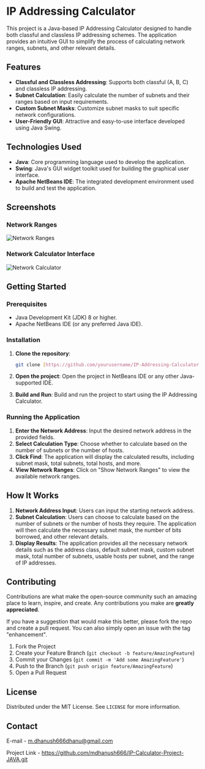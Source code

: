 # IP Addressing Calculator

This project is a Java-based IP Addressing Calculator designed to handle both classful and classless IP addressing schemes. The application provides an intuitive GUI to simplify the process of calculating network ranges, subnets, and other relevant details.

## Features

- **Classful and Classless Addressing**: Supports both classful (A, B, C) and classless IP addressing.
- **Subnet Calculation**: Easily calculate the number of subnets and their ranges based on input requirements.
- **Custom Subnet Masks**: Customize subnet masks to suit specific network configurations.
- **User-Friendly GUI**: Attractive and easy-to-use interface developed using Java Swing.
  
## Technologies Used

- **Java**: Core programming language used to develop the application.
- **Swing**: Java's GUI widget toolkit used for building the graphical user interface.
- **Apache NetBeans IDE**: The integrated development environment used to build and test the application.

## Screenshots

### Network Ranges
![Network Ranges](screenshots/network_ranges.png)

### Network Calculator Interface
![Network Calculator](screenshots/network_calculator.png)

## Getting Started

### Prerequisites

- Java Development Kit (JDK) 8 or higher.
- Apache NetBeans IDE (or any preferred Java IDE).

### Installation

1. **Clone the repository**:
   ```bash
   git clone [https://github.com/yourusername/IP-Addressing-Calculator.git](https://github.com/mdhanush666/IP-Calculator-Project-JAVA.git)
   ```

2. **Open the project**: Open the project in NetBeans IDE or any other Java-supported IDE.
3. **Build and Run**: Build and run the project to start using the IP Addressing Calculator.

### Running the Application

1. **Enter the Network Address**: Input the desired network address in the provided fields.
2. **Select Calculation Type**: Choose whether to calculate based on the number of subnets or the number of hosts.
3. **Click Find**: The application will display the calculated results, including subnet mask, total subnets, total hosts, and more.
4. **View Network Ranges**: Click on "Show Network Ranges" to view the available network ranges.

## How It Works

1. **Network Address Input**: Users can input the starting network address.
2. **Subnet Calculation**: Users can choose to calculate based on the number of subnets or the number of hosts they require. The application will then calculate the necessary subnet mask, the number of bits borrowed, and other relevant details.
3. **Display Results**: The application provides all the necessary network details such as the address class, default subnet mask, custom subnet mask, total number of subnets, usable hosts per subnet, and the range of IP addresses.


## Contributing

Contributions are what make the open-source community such an amazing place to learn, inspire, and create. Any contributions you make are **greatly appreciated**.

If you have a suggestion that would make this better, please fork the repo and create a pull request. You can also simply open an issue with the tag "enhancement".

1. Fork the Project
2. Create your Feature Branch (`git checkout -b feature/AmazingFeature`)
3. Commit your Changes (`git commit -m 'Add some AmazingFeature'`)
4. Push to the Branch (`git push origin feature/AmazingFeature`)
5. Open a Pull Request

## License

Distributed under the MIT License. See `LICENSE` for more information.

## Contact

E-mail        - m.dhanush666dhanu@gmail.com

Project Link  - https://github.com/mdhanush666/IP-Calculator-Project-JAVA.git



